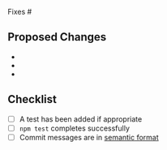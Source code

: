 Fixes #

## Proposed Changes

  -
  -
  -

## Checklist

- [ ] A test has been added if appropriate
- [ ] `npm test` completes successfully
- [ ] Commit messages are in [semantic format](https://seesparkbox.com/foundry/semantic_commit_messages)